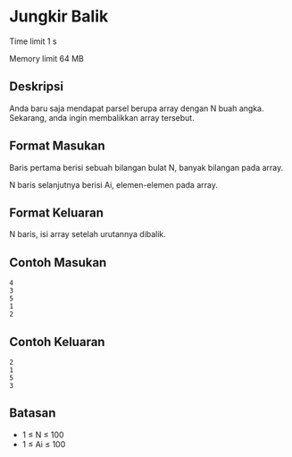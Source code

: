 # Jungkir Balik

Time limit 1 s

Memory limit 64 MB

## Deskripsi

Anda baru saja mendapat parsel berupa array dengan N buah angka. Sekarang, anda ingin membalikkan array tersebut.

## Format Masukan

Baris pertama berisi sebuah bilangan bulat N, banyak bilangan pada array.

N baris selanjutnya berisi Ai, elemen-elemen pada array.

## Format Keluaran

N baris, isi array setelah urutannya dibalik.

## Contoh Masukan

    4
    3
    5
    1
    2

## Contoh Keluaran

    2
    1
    5
    3

## Batasan

- 1 ≤ N ≤ 100
- 1 ≤ Ai ≤ 100
